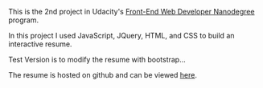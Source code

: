 ﻿This is the 2nd project in Udacity's [Front-End Web Developer Nanodegree](https://www.udacity.com/course/front-end-web-developer-nanodegree--nd001) program.

In this project I used JavaScript, JQuery, HTML, and CSS to build an interactive resume. 

Test Version is to modify the resume with bootstrap...

The resume is hosted on github and can be viewed [here](http://pajamaprogrammer.github.io/frontend-nanodegree-resume/).